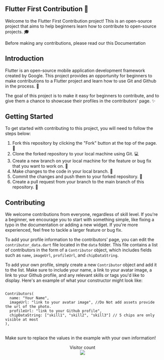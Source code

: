 <article>
  <h1>Flutter First Contribution 🚀</h1>
  <p>Welcome to the Flutter First Contribution project! This is an open-source project that aims to help beginners learn how to contribute to open-source projects. 🎓</p>
   <p>Before making any contributions, please read our this Documentation</p>
  <h2>Introduction</h2>
  <p>Flutter is an open-source mobile application development framework created by Google. This project provides an opportunity for beginners to make contributions to a Flutter project and learn how to use Git and Github in the process. 💪</p>
  <p>The goal of this project is to make it easy for beginners to contribute, and to give them a chance to showcase their profiles in the contributors' page. ✨</p>
  <h2>Getting Started</h2>
  <p>To get started with contributing to this project, you will need to follow the steps below:</p>
  <ol>
    <li>Fork this repository by clicking the "Fork" button at the top of the page. 🍴</li>
    <li>Clone the forked repository to your local machine using Git. 💻</li>
    <li>Create a new branch on your local machine for the feature or bug fix that you want to work on. 🌱</li>
    <li>Make changes to the code in your local branch. 🔧</li>
    <li>Commit the changes and push them to your forked repository. 🚀</li>
    <li>Create a pull request from your branch to the main branch of this repository. 👥</li>
  </ol>
  <h2>Contributing</h2>
  <p>We welcome contributions from everyone, regardless of skill level. If you're a beginner, we encourage you to start with something simple, like fixing a typo in the documentation or adding a new widget. If you're more experienced, feel free to tackle a larger feature or bug fix.</p>

<p>To add your profile information to the contributors' page, you can edit the <code>contributor_data.dart</code> file located in the <code>data</code> folder. This file contains a list of contributors in the form of a <code>Contributor</code> object, which includes fields such as <code>name</code>, <code>imageUrl</code>, <code>profileUrl</code>, and <code>chipDataString</code>.</p>

<p>To add your own profile, simply create a new <code>Contributor</code> object and add it to the list. Make sure to include your name, a link to your avatar image, a link to your Github profile, and any relevant skills or tags you'd like to display. Here's an example of what your constructor might look like:</p>

<pre>
<code>
Contributors(
  name: "Your Name",
  imageUrl: "link to your avatar image", //Do Not add assets provide the url of the photo.
  profileUrl: "link to your Github profile", 
  chipDataString: ["skill1", "skill2", "skill3"] // 5 chips are only visible at most
),
</code>
</pre>

<p>Make sure to replace the values in the example with your own information!</p>


<p align="center"> 
  Visitor count<br>
  <img src="https://profile-counter.glitch.me/flutter-first-contribution/count.svg" />
</p>

</article>
